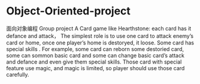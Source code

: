 # Object-Oriented-project
面向对象编程
Group project
A Card game like Hearthstone: each card has it defance and attack，
The simplest role is to use one card to attack enemy’s card or home, once one player’s home is destoryed, it loose. 
Some card has special skills . For example, some card can reborn some destoried card, some can sommon basic card and some can change basic card’s attack and defance and even give them special skills. 
Those card with special feature use magic, and magic is limited, so player should use those card carefully. 

